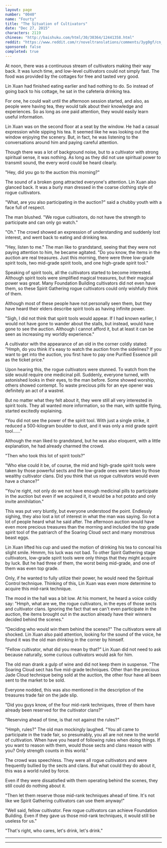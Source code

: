 ```yaml
---
layout: page
number: "0040"
name: "Fourty"
title: "The Situation of Cultivators"
date: "Dec 27, 2015"
characters: 2119
chinese: "http://baishuku.com/html/30/30364/12441358.html"
reddit: "https://www.reddit.com/r/noveltranslations/comments/3yg0gf/cn_tempered_immortal_chapter_0040/"
sponsored: false
completed: true
---
```


At noon, there was a continuous stream of cultivators making their way back. It was lunch time, and low-level cultivators could not simply fast. The food was provided by the cottages for free and tasted very good.

Lin Xuan had finished eating earlier and had nothing to do. So instead of going back to his cottage, he sat in the cafeteria drinking tea.

For one, he could wait until the afternoon session started, and also, as people were having tea, they would talk about their knowledge and experiences. So as long as one paid attention, they would easily learn useful information.

Lin Xuan was on the second floor at a seat by the window. He had a casual expression while sipping his tea. It seemed like he was looking out the window enjoying the scenery. But, in fact, he was listening to the conversations around him and paying careful attention.

Though there was a lot of background noise, but to a cultivator with strong spiritual sense, it was nothing. As long as they did not use spiritual power to transmit sound, the every word could be heard clearly.

"Hey, did you go to the auction this morning?"

The sound of a broken gong attracted everyone's attention. Lin Xuan also glanced back. It was a burly man dressed in the coarse clothing style of rogue cultivators.

"What, are you also participating in the auction?" said a chubby youth with a face full of respect.

The man blushed. "We rogue cultivators, do not have the strength to participate and can only go watch."

"Oh." The crowd showed an expression of understanding and suddenly lost interest, and went back to eating and drinking tea.

"Hey, listen to me." The man like to grandstand, seeing that they were not paying attention to him, he became agitated. "Do you know, the items in the auction are real treasures. Just this morning, there were three low-grade spirit tools, two mid-grade spirit tools, and one high-grade spirit tool."

Speaking of spirit tools, all the cultivators started to become interested. Although spirit tools were simplified magical treasures, but their magical power was great. Many Foundation Building cultivators did not even have them, so these Spirit Gathering rogue cultivators could only wishfully think of them.

Although most of these people have not personally seen them, but they have heard their elders describe spirit tools as having infinite power.

"Sigh, I did not think that spirit tools would appear. If I had known earlier, I would not have gone to wander about the stalls, but instead, would have gone to see the auction. Although I cannot afford it, but at least it can be seen as increasing my worldly experience."

A cultivator with the appearance of an old in the corner coldly stated: "Hmph, do you think it's easy to watch the auction from the sidelines? If you want to get into the auction, you first have to pay one Purified Essence pill as the ticket price."

Upon hearing this, the rogue cultivators were stunned. To watch from the side would require one medicinal pill. Suddenly, everyone turned, with astonished looks in their eyes, to the man before. Some showed worship, others showed contempt. To waste precious pills for an eye opener was definitely an act of a wastrel.

But no matter what they felt about it, they were still all very interested in spirit tools. They all wanted more information, so the man, with spittle flying, started excitedly explaining.

"You did not see the power of the spirit tool. With just a single strike, it reduced a 500-kilogram boulder to dust, and it was only a mid grade spirit tool......"

Although the man liked to grandstand, but he was also eloquent, with a little explanation, he had already charmed the crowd.

"Then who took this lot of spirit tools?"

"Who else could it be, of course, the mid and high-grade spirit tools were taken by those powerful sects and the low-grade ones were taken by those wealthy cultivator clans. Did you think that us rogue cultivators would even have a chance?"

"You're right, not only do we not have enough medicinal pills to participate in the auction but even if we acquired it, it would be a hot potato and only invite annihilation."

This was put very bluntly, but everyone understood the point. Endlessly sighing, they also lost a lot of interest in what the man was saying. So not a lot of people heard what he said after. The afternoon auction would have even more precious treasures than the morning and included the top grade spirit tool of the patriarch of the Soaring Cloud sect and many monstrous beast eggs.

Lin Xuan lifted his cup and used the motion of drinking his tea to conceal his slight smile. Hmmm, his luck was not bad. To other Spirit Gathering stage cultivators, low-grade spirit tools were only things that they might acquire by luck. But he had three of them, the worst being mid-grade, and one of them was even top grade.

Only, if he wanted to fully utilize their power, he would need the Spiritual Control technique. Thinking of this, Lin Xuan was even more determine to acquire this mid-rank technique.

The mood in the hall was a bit low. At his moment, he heard a voice coldly say: "Hmph, what are we, the rogue cultivators, in the eyes of those sects and cultivator clans. Ignoring the fact that we can't even participate in the auction, the items brought out in the auction already have their winners decided behind the scenes."

"Deciding who would win them behind the scenes?" The cultivators were all shocked. Lin Xuan also paid attention, looking for the sound of the voice, he found it was the old man drinking in the corner by himself.

"Fellow cultivator, what did you mean by that?" Lin Xuan did not need to ask because naturally, some curious cultivators would ask for him.

The old man drank a gulp of wine and did not keep them in suspense. "The Soaring Cloud sect has five mid-grade techniques. Other than the precious Jade Cloud technique being sold at the auction, the other four have all been sent to the market to be sold.

Everyone nodded, this was also mentioned in the description of the treasures trade fair on the jade slip.

"Did you guys know, of the four mid-rank techniques, three of them have already been reserved for the cultivator clans?"

"Reserving ahead of time, is that not against the rules?"

"Hmph, rules?" The old man mockingly laughed. "You all came to participate in the trade fair, so presumably, you all are not new to the world of cultivation. When have you heard of following rules when doing things. If you want to reason with them, would those sects and clans reason with you? Only strength counts in this world."

The crowd was speechless. They were all rogue cultivators and were frequently bullied by the sects and clans. But what could they do about it, this was a world ruled by force.

Even if they were dissatisfied with them operating behind the scenes, they still could do nothing about it.

"Then let them reserve those mid-rank techniques ahead of time. It's not like we Spirit Gathering cultivators can use them anyway!"

"Well said, fellow cultivator. Few rogue cultivators can achieve Foundation Building. Even if they gave us those mid-rank techniques, it would still be useless for us."

"That's right, who cares, let's drink, let's drink."

- - -
- - -
